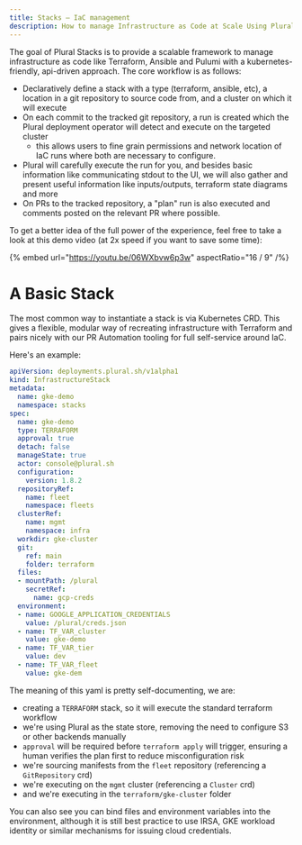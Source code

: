 ```yaml
---
title: Stacks — IaC management
description: How to manage Infrastructure as Code at Scale Using Plural
---
```

The goal of Plural Stacks is to provide a scalable framework to manage infrastructure as code like Terraform, Ansible and Pulumi with a kubernetes-friendly, api-driven approach.  The core workflow is as follows:

* Declaratively define a stack with a type (terraform, ansible, etc), a location in a git repository to source code from, and a cluster on which it will execute
* On each commit to the tracked git repository, a run is created which the Plural deployment operator will detect and execute on the targeted cluster
   - this allows users to fine grain permissions and network location of IaC runs where both are necessary to configure.
* Plural will carefully execute the run for you, and besides basic information like communicating stdout to the UI, we will also gather and present useful information like inputs/outputs, terraform state diagrams and more
* On PRs to the tracked repository, a "plan" run is also executed and comments posted on the relevant PR where possible.

To get a better idea of the full power of the experience, feel free to take a look at this demo video (at 2x speed if you want to save some time):

{% embed url="https://youtu.be/06WXbvw6p3w" aspectRatio="16 / 9" /%}

# A Basic Stack

The most common way to instantiate a stack is via Kubernetes CRD.  This gives a flexible, modular way of recreating infrastructure with Terraform and pairs nicely with our PR Automation tooling for full self-service around IaC.

Here's an example:

```yaml
apiVersion: deployments.plural.sh/v1alpha1
kind: InfrastructureStack
metadata:
  name: gke-demo
  namespace: stacks
spec:
  name: gke-demo
  type: TERRAFORM
  approval: true
  detach: false
  manageState: true
  actor: console@plural.sh
  configuration:
    version: 1.8.2
  repositoryRef:
    name: fleet
    namespace: fleets
  clusterRef:
    name: mgmt
    namespace: infra
  workdir: gke-cluster
  git:
    ref: main
    folder: terraform
  files:
  - mountPath: /plural
    secretRef:
      name: gcp-creds
  environment:
  - name: GOOGLE_APPLICATION_CREDENTIALS
    value: /plural/creds.json
  - name: TF_VAR_cluster
    value: gke-demo
  - name: TF_VAR_tier
    value: dev
  - name: TF_VAR_fleet
    value: gke-dem
```

The meaning of this yaml is pretty self-documenting, we are:

* creating a `TERRAFORM` stack, so it will execute the standard terraform workflow
* we're using Plural as the state store, removing the need to configure S3 or other backends manually
* `approval` will be required before `terraform apply` will trigger, ensuring a human verifies the plan first to reduce misconfiguration risk
* we're sourcing manifests from the `fleet` repository (referencing a `GitRepository` crd)
* we're executing on the `mgmt` cluster (referencing a `Cluster` crd)
* and we're executing in the `terraform/gke-cluster` folder

You can also see you can bind files and environment variables into the environment, although it is still best practice to use IRSA, GKE workload identity or similar mechanisms for issuing cloud credentials.
